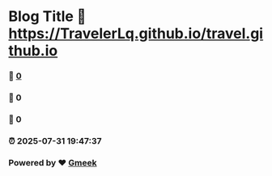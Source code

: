 # Blog Title :link: https://TravelerLq.github.io/travel.github.io 
### :page_facing_up: [0](https://TravelerLq.github.io/travel.github.io/tag.html) 
### :speech_balloon: 0 
### :hibiscus: 0 
### :alarm_clock: 2025-07-31 19:47:37 
### Powered by :heart: [Gmeek](https://github.com/Meekdai/Gmeek)
